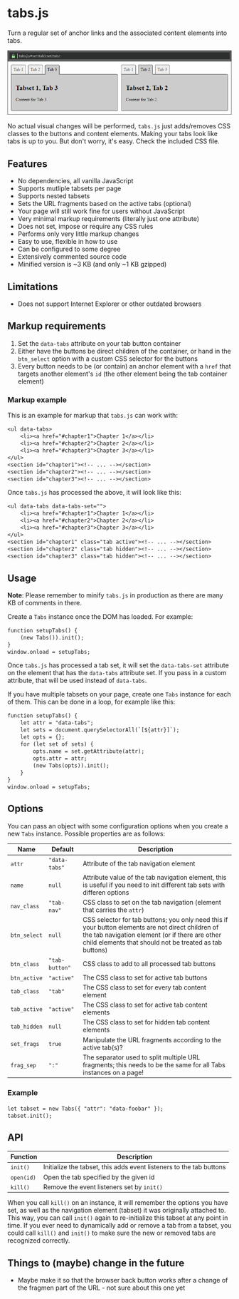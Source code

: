 # tabs.js

Turn a regular set of anchor links and the associated content elements 
into tabs.

![picture](example.png)

No actual visual changes will be performed, `tabs.js` just adds/removes 
CSS classes to the buttons and content elements. Making your tabs look 
like tabs is up to you. But don't worry, it's easy. Check the included 
CSS file.

## Features

- No dependencies, all vanilla JavaScript
- Supports mutliple tabsets per page
- Supports nested tabsets
- Sets the URL fragments based on the active tabs (optional)
- Your page will still work fine for users without JavaScript
- Very minimal markup requirements (literally just one attribute)
- Does not set, impose or require any CSS rules
- Performs only very little markup changes
- Easy to use, flexible in how to use
- Can be configured to some degree
- Extensively commented source code
- Minified version is ~3 KB (and only ~1 KB gzipped)

## Limitations

- Does not support Internet Explorer or other outdated browsers

## Markup requirements

1. Set the `data-tabs` attribute on your tab button container
2. Either have the buttons be direct children of the container, or hand 
   in the `btn_select` option with a custom CSS selector for the buttons
3. Every button needs to be (or contain) an anchor element with a `href`
   that targets another element's `id` (the other element being the tab 
   container element)
  
### Markup example

This is an example for markup that `tabs.js` can work with:

	<ul data-tabs>
		<li><a href="#chapter1">Chapter 1</a></li>
		<li><a href="#chapter2">Chapter 2</a></li>
		<li><a href="#chapter3">Chapter 3</a></li>
	</ul>
	<section id="chapter1"><!-- ... --></section>
	<section id="chapter2"><!-- ... --></section>
	<section id="chapter3"><!-- ... --></section>

Once `tabs.js` has processed the above, it will look like this:

	<ul data-tabs data-tabs-set="">
		<li><a href="#chapter1">Chapter 1</a></li>
		<li><a href="#chapter2">Chapter 2</a></li>
		<li><a href="#chapter3">Chapter 3</a></li>
	</ul>
	<section id="chapter1" class="tab active"><!-- ... --></section>
	<section id="chapter2" class="tab hidden"><!-- ... --></section>
	<section id="chapter3" class="tab hidden"><!-- ... --></section>

## Usage

**Note**: Please remember to minify `tabs.js` in production as there are 
many KB of comments in there.

Create a `Tabs` instance once the DOM has loaded. For example:

	function setupTabs() {
		(new Tabs()).init();
	}
	window.onload = setupTabs;
	
Once `tabs.js` has processed a tab set, it will set the `data-tabs-set` 
attribute on the element that has the `data-tabs` attribute set. If you pass 
in a custom attribute, that will be used instead of `data-tabs`.
 
If you have multiple tabsets on your page, create one `Tabs` instance 
for each of them. This can be done in a loop, for example like this:

	function setupTabs() {
		let attr = "data-tabs";
		let sets = document.querySelectorAll(`[${attr}]`);
		let opts = {};
		for (let set of sets) {
			opts.name = set.getAttribute(attr);
			opts.attr = attr;
			(new Tabs(opts)).init();
		}
	}
	window.onload = setupTabs;
 
## Options

You can pass an object with some configuration options when you create 
a new `Tabs` instance. Possible properties are as follows:

| Name         | Default     | Description |
|--------------|-------------|-------------|
| `attr`       | `"data-tabs"`  | Attribute of the tab navigation element |
| `name`       | `null`         | Attribute value of the tab navigation element, this is useful if you need to init different tab sets with differen options |
| `nav_class`  | `"tab-nav"`    | CSS class to set on the tab navigation (element that carries the `attr`) |
| `btn_select` | `null`         | CSS selector for tab buttons; you only need this if your button elements are not direct children of the tab navigation element (or if there are other child elements that should not be treated as tab buttons) |
| `btn_class`  | `"tab-button"` | CSS class to add to all processed tab buttons |
| `btn_active` | `"active"`     | The CSS class to set for active tab buttons |
| `tab_class`  | `"tab"`        | The CSS class to set for every tab content element |
| `tab_active` | `"active"`     | The CSS class to set for active tab content elements |
| `tab_hidden` | `null`         | The CSS class to set for hidden tab content elements |
| `set_frags`  | `true`         | Manipulate the URL fragments according to the active tab(s)? |
| `frag_sep`   | `":"`          | The separator used to split multiple URL fragments; this needs to be the same for all Tabs instances on a page! |

### Example

    let tabset = new Tabs({ "attr": "data-foobar" });
    tabset.init();
    
## API

| Function   | Description |
|------------|-------------|
| `init()`   | Initialize the tabset, this adds event listeners to the tab buttons |
| `open(id)` | Open the tab specified by the given id |
| `kill()`   | Remove the event listeners set by `init()` |

When you call `kill()` on an instance, it will remember the options you 
have set, as well as the navigation element (tabset) it was originally 
attached to. This way, you can call `init()` again to re-initialize this 
tabset at any point in time. If you ever need to dynamically add or 
remove a tab from a tabset, you could call `kill()` and `init()` to make 
sure the new or removed tabs are recognized correctly.
	
## Things to (maybe) change in the future

- Maybe make it so that the browser back button works after a change
  of the fragmen part of the URL - not sure about this one yet
